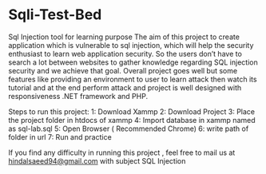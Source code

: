 # Sqli-Test-Bed
Sql Injection tool for learning purpose
The aim of this project to create application which is vulnerable to sql injection, which will help the security enthusiast to learn web application security. So the users don’t have to search a lot between websites to gather knowledge regarding SQL injection security and we achieve that goal.
Overall project goes well but some features like providing an environment to user to learn attack then watch its tutorial and at the end perform attack and project is well designed with responsiveness .NET framework and PHP.

Steps to run this project:
1: Download Xammp
2: Download Project
3: Place the project folder in htdocs of xammp
4: Import database in xammp named as sql-lab.sql
5: Open Browser ( Recommended Chrome)
6: write path of folder in url
7: Run and practice

If you find any difficulty in running this project , feel free to mail us at hindalsaeed94@gmail.com with subject SQL Injection
